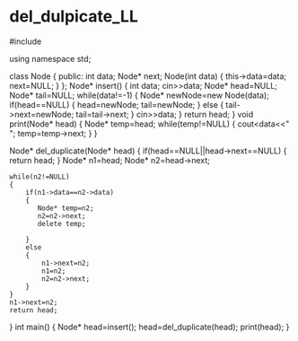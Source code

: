 # del_dulpicate_LL
#include<iostream>

using namespace std;


class Node
{
    public:
    int data;
    Node* next;
    Node(int data)
    {
        this->data=data;
        next=NULL;
    }
};
Node* insert()
{
    int data;
    cin>>data;
    Node* head=NULL;
    Node* tail=NULL;
    while(data!=-1)
    {
        Node* newNode=new Node(data);
        if(head==NULL)
        {
            head=newNode;
            tail=newNode;
        }
        else
        {
            tail->next=newNode;
            tail=tail->next;
        }
        cin>>data;
    }
    return head;
}
void print(Node* head)
{
    Node* temp=head;
    while(temp!=NULL)
    {
        cout<<temp->data<<" ";
        temp=temp->next;
    }
}

Node* del_duplicate(Node* head)
{
    if(head==NULL||head->next==NULL)
    {
        return head;
    }
    Node* n1=head;
    Node* n2=head->next;

    while(n2!=NULL)
    {
        if(n1->data==n2->data)
        {
           Node* temp=n2;
           n2=n2->next;
           delete temp;

        }
        else
        {
            n1->next=n2;
            n1=n2;
            n2=n2->next;
        }
    }
    n1->next=n2;
    return head;
}
int main()
{
    Node* head=insert();
    head=del_duplicate(head);
    print(head);
}
